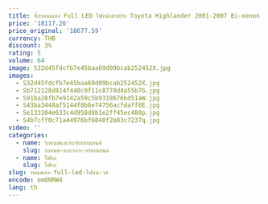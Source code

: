 ```yaml
---
title: ที่กําหนดเอง Full LED ไฟหน้าสําหรับ Toyota Highlander 2001-2007 Bi-xenon โปรเจคเตอร์เลนส์ด้านหน้าโคมไฟ DRL
price: '18117.26'
price_original: '18677.59'
currency: THB
discount: 3%
rating: 5
volume: 64
image: S32d45fdcfb7e45baa69d09bcab252452X.jpg
images:
  - S32d45fdcfb7e45baa69d09bcab252452X.jpg
  - Sb712128d814f440c9f11c8778d4a55b7G.jpg
  - S91ba28fb7e9142a59c5b9318676bd51aW.jpg
  - S43ba3448af5144f8b6e74756acfdaff8E.jpg
  - Se133104e633c4d958d8b1e2ff45ec480p.jpg
  - S4b7cff0c71a44976bf6040f2b83c7237q.jpg
video: ''
categories:
  - name: รถยนต์และรถจักรยานยนต์
    slug: รถยนต-และรถจ-กรยานยนต
  - name: ไฟรถ
    slug: ไฟรถ
slug: าหนดเอง-full-led-ไฟหน-าส
encode: omONRW4
lang: th
---
```

  